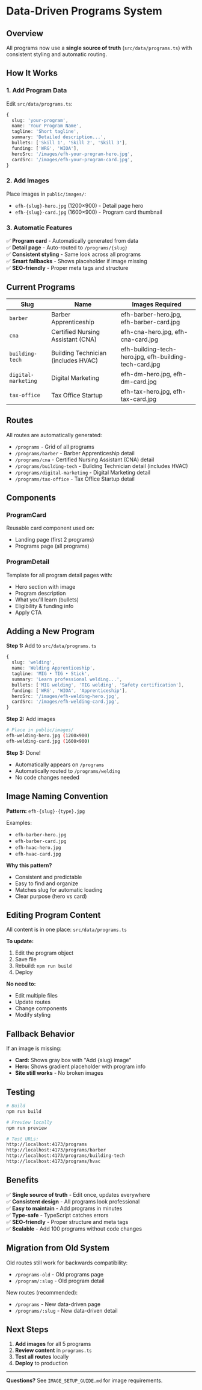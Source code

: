 # Data-Driven Programs System

## Overview

All programs now use a **single source of truth** (`src/data/programs.ts`) with consistent styling and automatic routing.

## How It Works

### 1. Add Program Data

Edit `src/data/programs.ts`:

```typescript
{
  slug: 'your-program',
  name: 'Your Program Name',
  tagline: 'Short tagline',
  summary: 'Detailed description...',
  bullets: ['Skill 1', 'Skill 2', 'Skill 3'],
  funding: ['WRG', 'WIOA'],
  heroSrc: '/images/efh-your-program-hero.jpg',
  cardSrc: '/images/efh-your-program-card.jpg',
}
```

### 2. Add Images

Place images in `public/images/`:
- `efh-{slug}-hero.jpg` (1200×900) - Detail page hero
- `efh-{slug}-card.jpg` (1600×900) - Program card thumbnail

### 3. Automatic Features

✅ **Program card** - Automatically generated from data  
✅ **Detail page** - Auto-routed to `/programs/{slug}`  
✅ **Consistent styling** - Same look across all programs  
✅ **Smart fallbacks** - Shows placeholder if image missing  
✅ **SEO-friendly** - Proper meta tags and structure

## Current Programs

| Slug | Name | Images Required |
|------|------|-----------------|
| `barber` | Barber Apprenticeship | efh-barber-hero.jpg, efh-barber-card.jpg |
| `cna` | Certified Nursing Assistant (CNA) | efh-cna-hero.jpg, efh-cna-card.jpg |
| `building-tech` | Building Technician (includes HVAC) | efh-building-tech-hero.jpg, efh-building-tech-card.jpg |
| `digital-marketing` | Digital Marketing | efh-dm-hero.jpg, efh-dm-card.jpg |
| `tax-office` | Tax Office Startup | efh-tax-hero.jpg, efh-tax-card.jpg |

## Routes

All routes are automatically generated:

- `/programs` - Grid of all programs
- `/programs/barber` - Barber Apprenticeship detail
- `/programs/cna` - Certified Nursing Assistant (CNA) detail
- `/programs/building-tech` - Building Technician detail (includes HVAC)
- `/programs/digital-marketing` - Digital Marketing detail
- `/programs/tax-office` - Tax Office Startup detail

## Components

### ProgramCard
Reusable card component used on:
- Landing page (first 2 programs)
- Programs page (all programs)

### ProgramDetail
Template for all program detail pages with:
- Hero section with image
- Program description
- What you'll learn (bullets)
- Eligibility & funding info
- Apply CTA

## Adding a New Program

**Step 1:** Add to `src/data/programs.ts`
```typescript
{
  slug: 'welding',
  name: 'Welding Apprenticeship',
  tagline: 'MIG • TIG • Stick',
  summary: 'Learn professional welding...',
  bullets: ['MIG welding', 'TIG welding', 'Safety certification'],
  funding: ['WRG', 'WIOA', 'Apprenticeship'],
  heroSrc: '/images/efh-welding-hero.jpg',
  cardSrc: '/images/efh-welding-card.jpg',
}
```

**Step 2:** Add images
```bash
# Place in public/images/
efh-welding-hero.jpg (1200×900)
efh-welding-card.jpg (1600×900)
```

**Step 3:** Done!
- Automatically appears on `/programs`
- Automatically routed to `/programs/welding`
- No code changes needed

## Image Naming Convention

**Pattern:** `efh-{slug}-{type}.jpg`

Examples:
- `efh-barber-hero.jpg`
- `efh-barber-card.jpg`
- `efh-hvac-hero.jpg`
- `efh-hvac-card.jpg`

**Why this pattern?**
- Consistent and predictable
- Easy to find and organize
- Matches slug for automatic loading
- Clear purpose (hero vs card)

## Editing Program Content

All content is in one place: `src/data/programs.ts`

**To update:**
1. Edit the program object
2. Save file
3. Rebuild: `npm run build`
4. Deploy

**No need to:**
- Edit multiple files
- Update routes
- Change components
- Modify styling

## Fallback Behavior

If an image is missing:
- **Card:** Shows gray box with "Add {slug} image"
- **Hero:** Shows gradient placeholder with program info
- **Site still works** - No broken images

## Testing

```bash
# Build
npm run build

# Preview locally
npm run preview

# Test URLs:
http://localhost:4173/programs
http://localhost:4173/programs/barber
http://localhost:4173/programs/building-tech
http://localhost:4173/programs/hvac
```

## Benefits

✅ **Single source of truth** - Edit once, updates everywhere  
✅ **Consistent design** - All programs look professional  
✅ **Easy to maintain** - Add programs in minutes  
✅ **Type-safe** - TypeScript catches errors  
✅ **SEO-friendly** - Proper structure and meta tags  
✅ **Scalable** - Add 100 programs without code changes

## Migration from Old System

Old routes still work for backwards compatibility:
- `/programs-old` - Old programs page
- `/program/:slug` - Old program detail

New routes (recommended):
- `/programs` - New data-driven page
- `/programs/:slug` - New data-driven detail

## Next Steps

1. **Add images** for all 5 programs
2. **Review content** in `programs.ts`
3. **Test all routes** locally
4. **Deploy** to production

---

**Questions?** See `IMAGE_SETUP_GUIDE.md` for image requirements.
